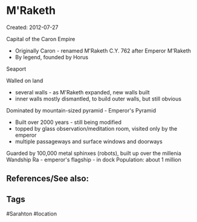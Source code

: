 # M'Raketh
Created: 2012-07-27

Capital of the Caron Empire
- Originally Caron - renamed M'Raketh C.Y. 762 after Emperor M'Raketh
- By legend, founded by Horus

Seaport

Walled on land
- several walls - as M'Raketh expanded, new walls built
- inner walls mostly dismantled, to build outer walls, but still obvious

Dominated by mountain-sized pyramid - Emperor's Pyramid
- Built over 2000 years - still being modified
- topped by glass observation/meditation room, visited only by the emperor
- multiple passageways and surface windows and doorways

Guarded by 100,000 metal sphinxes (robots), built up over the millenia
Wandship Ra - emperor's flagship - in dock
Population:  about 1 million


## References/See also:


## Tags
#Sarahton #location